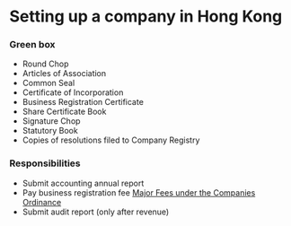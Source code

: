 # Setting up a company in Hong Kong

### Green box

- Round Chop
- Articles of Association
- Common Seal
- Certificate of Incorporation
- Business Registration Certificate
- Share Certificate Book
- Signature Chop
- Statutory Book
- Copies of resolutions filed to Company Registry

### Responsibilities

- Submit accounting annual report
- Pay business registration fee
  [Major Fees under the Companies Ordinance](https://www.cr.gov.hk/en/public/fees.htm)
- Submit audit report (only after revenue)
